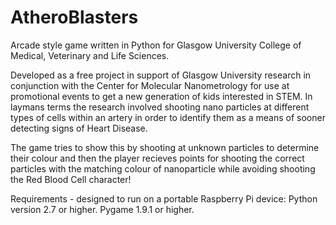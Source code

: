 # AtheroBlasters
Arcade style game written in Python for Glasgow University College of Medical, Veterinary and Life Sciences.

Developed as a free project in support of Glasgow University research in conjunction with the Center for Molecular Nanometrology for use at promotional events to get a new generation of kids interested in STEM. In laymans terms the research involved shooting nano particles at different types of cells within an artery in order to identify them as a means of sooner detecting signs of Heart Disease. 

The game tries to show this by shooting at unknown particles to determine their colour and then the player recieves points for shooting the correct particles with the matching colour of nanoparticle while avoiding shooting the Red Blood Cell character! 

Requirements - designed to run on a portable Raspberry Pi device:
  Python version 2.7 or higher.
  Pygame 1.9.1 or higher.
